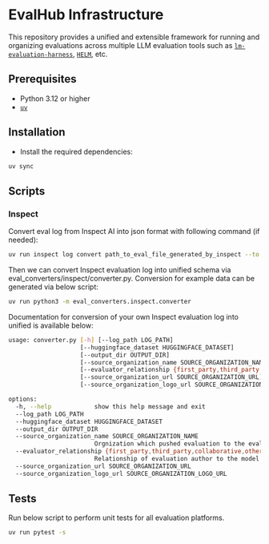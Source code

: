 # EvalHub Infrastructure

This repository provides a unified and extensible framework for running and organizing evaluations across multiple LLM evaluation tools such as [`lm-evaluation-harness`](https://github.com/EleutherAI/lm-evaluation-harness), [`HELM`](https://github.com/stanford-crfm/helm), etc.

## Prerequisites

- Python 3.12 or higher
- [`uv`](https://docs.astral.sh/uv/)

## Installation

- Install the required dependencies:

```bash
uv sync
```

## Scripts

### Inspect
Convert eval log from Inspect AI into json format with following command (if needed):

```bash
uv run inspect log convert path_to_eval_file_generated_by_inspect --to json --output-dir inspect_json
```

Then we can convert Inspect evaluation log into unified schema via eval_converters/inspect/converter.py. Conversion for example data can be generated via below script: 

```bash
uv run python3 -m eval_converters.inspect.converter
```

Documentation for conversion of your own Inspect evaluation log into unified is available below:

```bash
usage: converter.py [-h] [--log_path LOG_PATH]
                    [--huggingface_dataset HUGGINGFACE_DATASET]
                    [--output_dir OUTPUT_DIR]
                    [--source_organization_name SOURCE_ORGANIZATION_NAME]
                    [--evaluator_relationship {first_party,third_party,collaborative,other}]
                    [--source_organization_url SOURCE_ORGANIZATION_URL]
                    [--source_organization_logo_url SOURCE_ORGANIZATION_LOGO_URL]

options:
  -h, --help            show this help message and exit
  --log_path LOG_PATH
  --huggingface_dataset HUGGINGFACE_DATASET
  --output_dir OUTPUT_DIR
  --source_organization_name SOURCE_ORGANIZATION_NAME
                        Orgnization which pushed evaluation to the evalHub.
  --evaluator_relationship {first_party,third_party,collaborative,other}
                        Relationship of evaluation author to the model
  --source_organization_url SOURCE_ORGANIZATION_URL
  --source_organization_logo_url SOURCE_ORGANIZATION_LOGO_URL
```

## Tests

Run below script to perform unit tests for all evaluation platforms.

```bash
uv run pytest -s
```